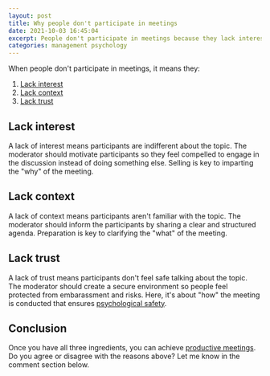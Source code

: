 ```yaml
---
layout: post
title: Why people don't participate in meetings
date: 2021-10-03 16:45:04
excerpt: People don't participate in meetings because they lack interest, context, and/or trust.
categories: management psychology
---
```


When people don't participate in meetings, it means they:

1. [Lack interest](#lack-interest)
2. [Lack context](#lack-context)
3. [Lack trust](#lack-trust)

## Lack interest

A lack of interest means participants are indifferent about the topic. The moderator should motivate participants so they feel compelled to engage in the discussion instead of doing something else. Selling is key to imparting the "why" of the meeting.

## Lack context

A lack of context means participants aren't familiar with the topic. The moderator should inform the participants by sharing a clear and structured agenda. Preparation is key to clarifying the "what" of the meeting.

## Lack trust

A lack of trust means participants don't feel safe talking about the topic. The moderator should create a secure environment so people feel protected from embarassment and risks. Here, it's about "how" the meeting is conducted that ensures [psychological safety](https://rework.withgoogle.com/blog/five-keys-to-a-successful-google-team/).

## Conclusion

Once you have all three ingredients, you can achieve [productive meetings](https://rework.withgoogle.com/guides/understanding-team-effectiveness/steps/identify-dynamics-of-effective-teams/). Do you agree or disagree with the reasons above? Let me know in the comment section below.
